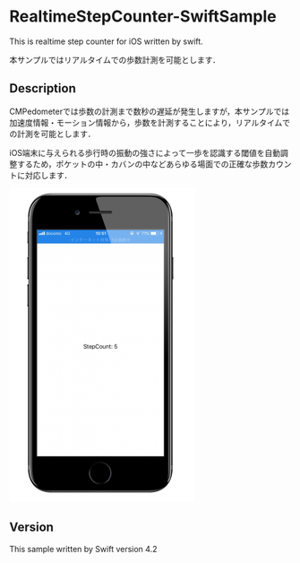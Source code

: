 # RealtimeStepCounter-SwiftSample
This is realtime step counter for iOS written by swift.

本サンプルではリアルタイムでの歩数計測を可能とします．

## Description
CMPedometerでは歩数の計測まで数秒の遅延が発生しますが，本サンプルでは加速度情報・モーション情報から，歩数を計測することにより，リアルタイムでの計測を可能とします．

iOS端末に与えられる歩行時の振動の強さによって一歩を認識する閾値を自動調整するため，ポケットの中・カバンの中などあらゆる場面での正確な歩数カウントに対応します．


![RealtimeStepCounter-SwiftSample.png](https://github.com/AtsushiOtsubo/RealtimeStepCounter-SwiftSample/blob/images/RealtimeStepCounter-SwiftSample.png?raw=true)

## Version
This sample written by Swift version 4.2
